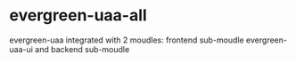# evergreen-uaa-all
evergreen-uaa integrated with 2 moudles: frontend sub-moudle evergreen-uaa-ui and backend sub-moudle
